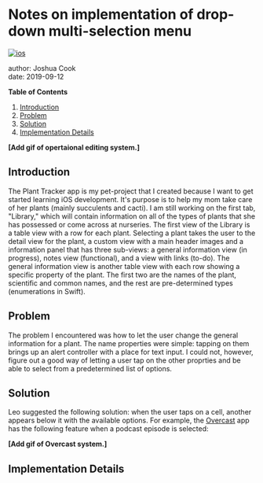 # Notes on implementation of drop-down multi-selection menu

[![ios](https://img.shields.io/badge/iOS-Plant_Tracker-999999.svg?style=flat&logo=apple)](https://github.com/jhrcook/PlantTracker)  

author: Joshua Cook  
date: 2019-09-12

**Table of Contents**

  1. [Introduction](#Introduction)
  2. [Problem](#Problem)
  3. [Solution](#Solution)
  4. [Implementation Details](#Implementation-Details)

**[Add gif of opertaional editing system.]**

## Introduction

The Plant Tracker app is my pet-project that I created because I want to get started learning iOS development.
It's purpose is to help my mom take care of her plants (mainly succulents and cacti).
I am still working on the first tab, "Library," which will contain information on all of the types of plants that she has possessed or come across at nurseries.
The first view of the Library is a table view with a row for each plant.
Selecting a plant takes the user to the detail view for the plant, a custom view with a main header images and a information panel that has three sub-views: a general information view (in progress), notes view (functional), and a view with links (to-do).
The general information view is another table view with each row showing a specific property of the plant.
The first two are the names of the plant, scientific and common names, and the rest are pre-determined types (enumerations in Swift).


## Problem

The problem I encountered was how to let the user change the general information for a plant.
The name properties were simple: tapping on them brings up an alert controller with a place for text input.
I could not, however, figure out a good way of letting a user tap on the other proprties and be able to select from a predetermined list of options.


## Solution

Leo suggested the following solution: when the user taps on a cell, another appears below it with the available options.
For example, the [Overcast]() app has the following feature when a podcast episode is selected:

**[Add gif of Overcast system.]**


## Implementation Details



